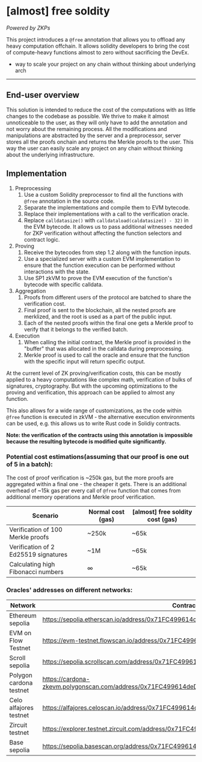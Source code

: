 # [almost] free soldity
_Powered by ZKPs_

This project introduces a `@free` annotation that allows you to offload any heavy computation offchain. 
It allows solidity developers to bring the cost of compute-heavy functions almost to zero without sacrificing the DevEx. 

- way to scale your project on any chain without thinking about underlying arch
---
## End-user overview
This solution is intended to reduce the cost of the computations with as little changes to the codebase as possible.
We thrive to make it almost unnoticeable to the user, as they will only have to add the annotation and not worry about the remaining process.
All the modifications and manipulations are abstracted by the server and a preprocessor, server stores all the proofs onchain and returns the Merkle proofs to the user.
This way the user can easily scale any project on any chain without thinking about the underlying infrastructure.

## Implementation
1. Preprocessing
   1. Use a custom Solidity preprocessor to find all the functions with `@free` annotation in the source code.
   2. Separate the implementations and compile them to EVM bytecode.
   3. Replace their implementations with a call to the verification oracle.
   4. Replace `calldatasize()` with `calldataload(caldatasize() - 32)` in the EVM bytecode. It allows us to pass additional witnesses needed for ZKP verification without affecting the function selectors and contract logic.
2. Proving
   1. Receive the bytecodes from step 1.2 along with the function inputs.
   2. Use a specialized server with a custom EVM implementation to ensure that the function execution can be performed without interactions with the state. 
   3. Use SP1 zkVM to prove the EVM execution of the function's bytecode with specific calldata.
3. Aggregation
   1. Proofs from different users of the protocol are batched to share the verification cost.
   2. Final proof is sent to the blockchain, all the nested proofs are merklized, and the root is used as a part of the public input.
   3. Each of the nested proofs within the final one gets a Merkle proof to verify that it belongs to the verified batch.
4. Execution
   1. When calling the initial contract, the Merkle proof is provided in the "buffer" that was allocated in the calldata during preprocessing.
   2. Merkle proof is used to call the oracle and ensure that the function with the specific input will return specific output.

At the current level of ZK proving/verification costs, this can be mostly applied to a heavy computations like complex math, verification of bulks of signatures, cryptography.
But with the upcoming optimizations to the proving and verification, this approach can be applied to almost any function.

This also allows for a wide range of customizations, as the code within `@free` function is executed in zkVM - the alternative execution environments can be used, e.g. this allows us to write Rust code in Solidiy contracts.

**Note: the verification of the contracts using this annotation is impossible because the resulting bytecode is modified quite significantly.**

### Potential cost estimations(assuming that our proof is one out of 5 in a batch):
The cost of proof verification is ~250k gas, but the more proofs are aggregated within a final one - the cheaper it gets.
There is an additional overhead of ~15k gas per every call of `@free` function that comes from additional memory operations and Merkle proof verification.

| Scenario                             | Normal cost (gas) | [almost] free soldity cost (gas) |
|--------------------------------------|-------------------|----------------------------------|
| Verification of 100 Merkle proofs    | ~250k             | ~65k                             |
| Verification of 2 Ed25519 signatures | ~1M               | ~65k                             |
| Calculating high Fibonacci numbers   | ∞                 | ~65k                             |

### Oracles' addresses on different networks:

| Network                 | Contract                                                                                 |
|-------------------------|------------------------------------------------------------------------------------------|
| Ethereum sepolia        | https://sepolia.etherscan.io/address/0x71FC499614deD4872903239924049f5789e636ed          |
| EVM on Flow Testnet     | https://evm-testnet.flowscan.io/address/0x71FC499614deD4872903239924049f5789e636ed       |
| Scroll sepolia          | https://sepolia.scrollscan.com/address/0x71FC499614deD4872903239924049f5789e636ed        |
| Polygon cardona testnet | https://cardona-zkevm.polygonscan.com/address/0x71FC499614deD4872903239924049f5789e636ed |
| Celo alfajores testnet  | https://alfajores.celoscan.io/address/0x71FC499614deD4872903239924049f5789e636ed         |
| Zircuit testnet         | https://explorer.testnet.zircuit.com/address/0x71FC499614deD4872903239924049f5789e636ed  |
| Base sepolia            | https://sepolia.basescan.org/address/0x71FC499614deD4872903239924049f5789e636ed          |

